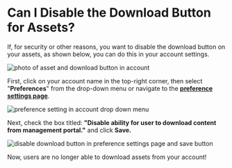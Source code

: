 # Can I Disable the Download Button for Assets?

If, for security or other reasons, you want to disable the download button on your assets, as shown below, you can do this in your account settings.

![photo of asset and download button in account](https://support.optisigns.com/hc/article_attachments/34840578455827)

First, click on your account name in the top-right corner, then select "**Preferences**" from the drop-down menu or navigate to the **[preference settings page](https://app.optisigns.com/app/s/preference-settings)**.

![preference setting in account drop down menu](https://support.optisigns.com/hc/article_attachments/34840569925395)

Next, check the box titled: **"Disable ability for user to download content from management portal."** and click **Save.**

![disable download button in preference settings page and save button](https://support.optisigns.com/hc/article_attachments/34840779588883)

Now, users are no longer able to download assets from your account!